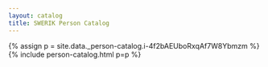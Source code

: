 ```yaml
---
layout: catalog
title: SWERIK Person Catalog
---
```

{% assign p = site.data._person-catalog.i-4f2bAEUboRxqAf7W8Ybmzm %}
{% include person-catalog.html p=p %}

